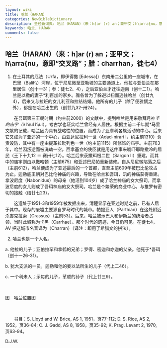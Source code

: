 ```yaml
---
layout: wiki
title: 哈兰（HARAN）
categories: NewBibleDictionary
description: 圣经新词典: 哈兰（HARAN）（来：h]ar (r) an；亚甲文；h\arra{nu，意即“交叉路”；腊：charrhan，徒七4）
keywords: 哈兰, HARAN
comments: false
---
```


## 哈兰（HARAN）（来：h]ar (r) an；亚甲文；h\arra{nu，意即“交叉路”；腊：charrhan，徒七4）

1. 在土耳其的厄法（Urfa，即伊得撒 [Edessa]）东南卅二公里的一座城市，在巴里（Balih\）河岸，位于尼尼微至亚勒坡的主要通道上。他拉与亚伯兰在那里居住（创十一31；参：徒七2、4），之后亚伯兰才迁往迦南（创十二1）。哈兰是以撒的妻子*利百加的家乡。雅各曾为了躲避以扫而逃往哈兰（创廿九4），后来又与拉班的女儿利亚和拉结结婚。他所有的儿子（除了便雅悯之外），都是在哈兰出生的（创廿九32-卅24）。

　　在吾珥第三王朝时期（约主前2000）的文献中，提到哈兰是用来敬拜月神*辛的庙宇（e* h\ul h\ul）。考古学也证实哈兰曾经有人居住。根据主前二千年期*马里文献的记载，哈兰因为具有战略性的位置，而成为了亚摩利各族活动的中心。后来它又成为了亚述的一个中心，由亚达尼拉利一世（Adad-nirari I，约主前1310）负责设防，其中有一座由提革拉毗列色一世（约主前1115）所修饰的庙宇。主前763年，哈兰因叛逆而被洗劫一空。西拿基立的使臣就是用这件事来唬吓耶路撒冷的居民（王下十九12 ＝ 赛卅七12）。哈兰后来获撒珥根二世（Sargon II）重建，而其中的庙宇则由以撒哈顿（主前675）和亚述巴尼帕重新装修。自从尼尼微陷落之后（主前612），哈兰便成为了亚述最后的一个首都，直至主前609年被巴比伦攻占为止。迦勒底王朝对巴比伦神庙的兴趣，导致在哈兰和吾珥，汛的神庙获得重建。拿波尼度（Nabonidus）的母亲（她活到104岁）成了哈兰神庙的女大祭司，而拿波尼度的女儿则成了吾珥神庙的女大祭司。哈兰是个繁荣的商业中心，与推罗有密切的接触（结廿七23）。

　　这遗址于1951-3和1959年被发掘出来，清楚显示在亚述时期之前，已有人居于其中。现存的废墟主要源自罗马时代的城市。帕提亚人（Parthian）在这处附近杀害克拉索（Crassus）（主前53）。后来，哈兰被示巴人和伊斯兰的统治者占领，当时此城称为卡黑（Carrhae）。那个时代的遗迹，今日仍可见。在徒七4，AV 把这城市名音译为（Charran）〔译注：即用了希腊文的拼法〕。

2. 哈兰也是一个人名。

a. 他拉的儿子；亚伯拉罕和拿鹤的兄弟；罗得、密迦和亦迦的父亲。他死于*吾珥（创十一26-31）。

b. 犹大支派的一员，迦勒和他的妾以法所生的儿子（代上二46）。

c. 一个利未人；示每的儿子，革顺的孙子（代上廿三9）。

　









图　哈兰位置图

　

　　书目：S. Lloyd and W. Brice, AS 1, 1951，页77-112; D. S. Rice, AS 2, 1952，页36-84; C. J. Gadd, AS 8, 1958，页35-92; K. Prag. Levant 2, 1970, 页63-94。

D.J.W.








